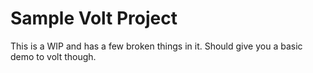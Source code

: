 # Sample Volt Project

This is a WIP and has a few broken things in it.  Should give you a basic demo to volt though.